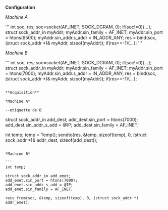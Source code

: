 **Configuration**

*Machine A*

'''
int soc, res;
soc=socket(AF_INET, SOCK_DGRAM, 0);
if(soc!=0){...};
struct sock_addr_in myAddr;
myAddr.sin_family = AF_INET;
myAddr.sin_port = htons(6500);
myAddr.sin_addr.s_addr = IN_ADDR_ANY;
res = bind(soc, (struct sock_addr *)& myAddr, sizeof(myAddr));
if(res==-1){...};
'''

*Machine B*

'''
int soc, res;
soc=socket(AF_INET, SOCK_DGRAM, 0);
if(soc!=0){...};
struct sock_addr_in myAddr;
myAddr.sin_family = AF_INET;
myAddr.sin_port = htons(7000);
myAddr.sin_addr.s_addr = IN_ADDR_ANY;
res = bind(soc, (struct sock_addr *)& myAddr, sizeof(myAddr));
if(res==-1){...};
```

**Acquisition**

*Machine A*

--etiquette de B

```
struct sock_addr_in add_dest;
add_dest.sin_port = htons(7000);
add_dest.sin_addr_s_add = @IP;
add_dest.sin_family = AF_INET;


int temp;
temp = Temp();
sendto(res, &temp, sizeof(temp), 0, (struct sock_addr *)& addr_dest, sizeof(add_dest));
```

*Machine B*

``̀ 
int temp;

struct sock_addr_in add_emet;
add_emet.sin_port = htons(7000);
add_emet.sin_addr_s_add = @IP;
add_emet.sin_family = AF_INET;

recv_from(soc, &temp, sizeof(temp), 0, (struct sock_addr *) addr_emet);
```
